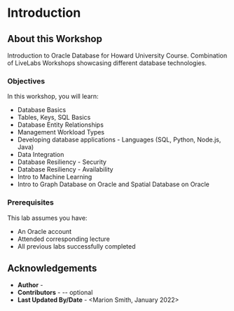 # Introduction

## About this Workshop

Introduction to Oracle Database for Howard University Course. Combination of LiveLabs Workshops showcasing different database technologies.


### Objectives

In this workshop, you will learn:
* Database Basics
* Tables, Keys, SQL Basics
* Database Entity Relationships
* Management Workload Types
* Developing database applications  - Languages (SQL, Python, Node.js, Java)
* Data Integration
* Database Resiliency - Security
* Database Resiliency - Availability
* Intro to Machine Learning
* Intro to Graph Database on Oracle and Spatial Database on Oracle


### Prerequisites 

This lab assumes you have:
* An Oracle account
* Attended corresponding lecture
* All previous labs successfully completed
  

## Acknowledgements
* **Author** - <Eugenio Galiano>
* **Contributors** -  <Kay Malcolm> -- optional
* **Last Updated By/Date** - <Marion Smith, January 2022>
